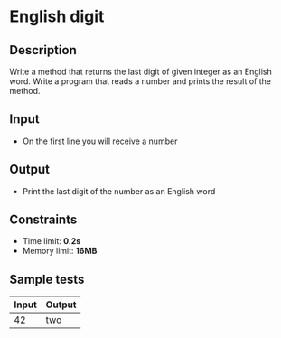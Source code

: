 # English digit

## Description
Write a method that returns the last digit of given integer as an English word.
Write a program that reads a number and prints the result of the method.

## Input
- On the first line you will receive a number

## Output
- Print the last digit of the number as an English word

## Constraints
- Time limit: **0.2s**
- Memory limit: **16MB**

## Sample tests

| Input  | Output |
|:-------|:-------|
| 42     | two    |
